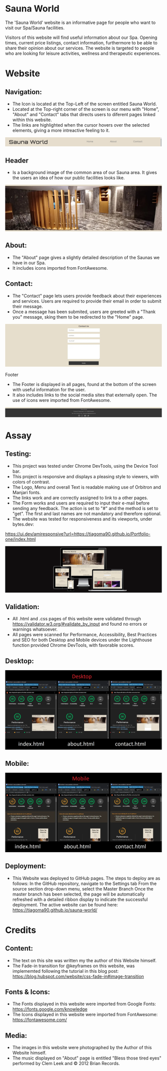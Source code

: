# Sauna World

The 'Sauna World' website is an informative page for people who want to visit our Spa/Sauna facilities.

Visitors of this website will find useful information about our Spa.
Opening times, current price listings, contact information, furthermore to be able to share their opinion about our services.
The website is targeted to people who are looking for leisure activities, wellness and therapeutic experiences.

# Website

## Navigation:
- The Icon is located at the Top-Left of the screen entitled Sauna World.
- Located at the Top-right corner of the screen is our menu with "Home", "About" and "Contact" tabs that directs users to diferent pages linked within this website.
- The links are highlighted when the cursor hovers over the selected elements, giving a more intreactive feeling to it.

<img src="assets/css/screenshots/Nav_1.webp" alt="navigation">

## Header
- Is a background image of the common area of our Sauna area. It gives the users an idea of how our public facilities looks like.

<img src="assets/css/screenshots/head.webp" alt="header">

## About:
- The "About" page gives a slightly detailed description of the Saunas we have in our Spa.
- It includes icons imported from FontAwesome.

## Contact:
- The "Contact" page lets users provide feedback about their experiences and services. Users are required to provide their email in order to submit their message.
- Once a message has been submited, users are greeted with a "Thank you" message, sking them to be redirected to the "Home" page.

<img src="assets/css/screenshots/form.webp" alt="form">

Footer
- The Footer is displayed in all pages, found at the bottom of the screen with useful information for the user.
- It also includes links to the social media sites that externally open. The use of icons were imported from FontAwesome.

<img src="assets/css/screenshots/foot.webp" lat="footer">

# Assay

## Testing:
- This project was tested under Chrome DevTools, using the Device Tool bar.
- This project is responsive and displays a pleasing style to viewers, with colors of contrast.
- The Logo, Menu and overall Text is readable making use of Orbitron and Manjari fonts.
- The links work and are correctly assigned to link to a other pages.
- The Form works and users are required to input their e-mail before sending any feedback. The action is set to "#" and the method is set to "get". The first and last names are not mandatory and therefore optional.
- The website was tested for responsiveness and its viewports, under bytes.dev:

https://ui.dev/amiresponsive?url=https://tiagoma90.github.io/Portfolio-one/index.html

<img src="assets/css/screenshots/Resp_1.webp" alt="ui">


## Validation:
- All .html and .css pages of this website were validated through https://validator.w3.org/#validate_by_input and found no errors or warnings whatsoever.
- All pages were scanned for Performance, Accessibility, Best Practices and SEO for both Desktop and Mobile devices under the Lighthouse function provided Chrome DevTools, with favorable scores.

## Desktop:
<img src="assets/css/screenshots/lhdesktop.webp" alt="Lighthouse Desktop">

## Mobile:
<img src="assets/css/screenshots/lhmobile.webp" alt="Lighthouse Mobile">

## Deployment:
- This Website was deployed to GitHub pages. The steps to deploy are as follows:
In the GitHub repository, navigate to the Settings tab
From the source section drop-down menu, select the Master Branch
Once the master branch has been selected, the page will be automatically refreshed with a detailed ribbon display to indicate the successful deployment.
The active website can be found here: https://tiagoma90.github.io/sauna-world/

# Credits

## Content:
- The text on this site was written my the author of this Website himself.
- The Fade-in transition for @keyframes on this website, was implememted following the tutorial in this blog post: https://blog.hubspot.com/website/css-fade-in#image-transition

## Fonts & Icons:
- The Fonts displayed in this website were imported from Google Fonts: https://fonts.google.com/knowledge
- The Icons displayed in this website were imported from FontAwesome: https://fontawesome.com/

## Media:
- The images in this website were photographed by the Author of this Website himself.
- The music displayed on "About" page is entitled "Bless those tired eyes" performed by Clem Leek and © 2012 Brian Records.